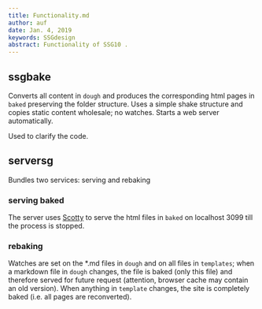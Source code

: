 ```yaml
---
title: Functionality.md
author: auf 
date: Jan. 4, 2019
keywords: SSGdesign
abstract: Functionality of SSG10 .
---
```


## ssgbake
Converts all content in `dough` and produces the corresponding html pages in `baked`
preserving the folder structure. 
Uses a simple shake structure and copies static content wholesale; no watches.
Starts a web server automatically. 

Used to clarify the code. 

## serversg
Bundles two services: serving and rebaking
### serving baked
The server uses [Scotty]() to serve the html files in `baked` on localhost 3099 till 
the process is stopped. 
### rebaking
Watches are set on the *.md files in `dough` and on all files in `templates`; when a 
markdown file in `dough` changes, the file is baked (only this file) and therefore served
for future request (attention, browser cache may contain an old version). 
When anything in `template` changes, the site is completely baked (i.e. all pages 
are reconverted). 



